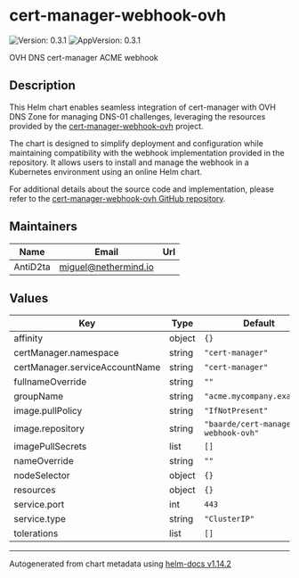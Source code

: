 
# cert-manager-webhook-ovh

![Version: 0.3.1](https://img.shields.io/badge/Version-0.3.1-informational?style=flat-square) ![AppVersion: 0.3.1](https://img.shields.io/badge/AppVersion-0.3.1-informational?style=flat-square)

OVH DNS cert-manager ACME webhook

## Description
This Helm chart enables seamless integration of cert-manager with OVH DNS Zone for managing DNS-01 challenges, leveraging the resources provided by the [cert-manager-webhook-ovh](https://github.com/baarde/cert-manager-webhook-ovh) project.  

The chart is designed to simplify deployment and configuration while maintaining compatibility with the webhook implementation provided in the repository. It allows users to install and manage the webhook in a Kubernetes environment using an online Helm chart.  

For additional details about the source code and implementation, please refer to the [cert-manager-webhook-ovh GitHub repository](https://github.com/baarde/cert-manager-webhook-ovh).

## Maintainers
| Name | Email | Url |
| ---- | ------ | --- |
| AntiD2ta | <miguel@nethermind.io> |  |

## Values

| Key | Type | Default | Description |
|-----|------|---------|-------------|
| affinity | object | `{}` |  |
| certManager.namespace | string | `"cert-manager"` |  |
| certManager.serviceAccountName | string | `"cert-manager"` |  |
| fullnameOverride | string | `""` |  |
| groupName | string | `"acme.mycompany.example"` |  |
| image.pullPolicy | string | `"IfNotPresent"` |  |
| image.repository | string | `"baarde/cert-manager-webhook-ovh"` |  |
| imagePullSecrets | list | `[]` |  |
| nameOverride | string | `""` |  |
| nodeSelector | object | `{}` |  |
| resources | object | `{}` |  |
| service.port | int | `443` |  |
| service.type | string | `"ClusterIP"` |  |
| tolerations | list | `[]` |  |

----------------------------------------------
Autogenerated from chart metadata using [helm-docs v1.14.2](https://github.com/norwoodj/helm-docs/releases/v1.14.2)
